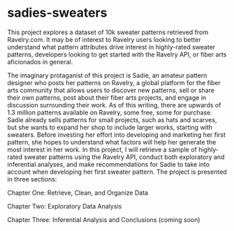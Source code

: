 # sadies-sweaters

This project explores a dataset of 10k sweater patterns retrieved from Ravelry.com. It may be of interest to Ravelry users looking to better understand what pattern attributes drive interest in highly-rated sweater patterns, developers looking to get started with the Ravelry API, or fiber arts aficionados in general. 

The imaginary protaganist of this project is Sadie, an amateur pattern designer who posts her patterns on Ravelry, a global platform for the fiber arts community that allows users to discover new patterns, sell or share their own patterns, post about their fiber arts projects, and engage in discussion surrounding their work. As of this writing, there are upwards of 1.3 million patterns available on Ravelry, some free, some for purchase. Sadie already sells patterns for small projects, such as hats and scarves, but she wants to expand her shop to include larger works, starting with sweaters. Before investing her effort into developing and marketing her first pattern, she hopes to understand what factors will help her generate the most interest in her work. In this project, I will retrieve a sample of highly-rated sweater patterns using the Ravelry API, conduct both exploratory and inferential analyses, and make recommendations for Sadie to take into account when developing her first sweater pattern. The project is presented in three sections: 

Chapter One: Retrieve, Clean, and Organize Data

Chapter Two: Exploratory Data Analysis

Chapter Three: Inferential Analysis and Conclusions (coming soon)

